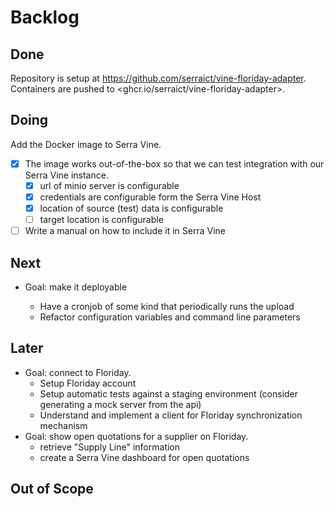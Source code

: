 # Backlog

## Done

Repository is setup at <https://github.com/serraict/vine-floriday-adapter>.
Containers are pushed to <ghcr.io/serraict/vine-floriday-adapter>.

## Doing

Add the Docker image to Serra Vine.

* [x] The image works out-of-the-box so that we can test integration with our Serra Vine instance.
  * [x] url of minio server is configurable
  * [x] credentials are configurable form the Serra Vine Host
  * [x] location of source (test) data is configurable
  * [ ] target location is configurable
* [ ] Write a manual on how to include it in Serra Vine

## Next

* Goal: make it deployable

  * Have a cronjob of some kind that periodically runs the upload
  * Refactor configuration variables and command line parameters

## Later

* Goal: connect to Floriday.
  * Setup Floriday account
  * Setup automatic tests against a staging environment (consider generating a mock server from the api)
  * Understand and implement a client for Floriday synchronization mechanism
* Goal: show open quotations for a supplier on Floriday.
  * retrieve "Supply Line" information
  * create a Serra Vine dashboard for open quotations

## Out of Scope
